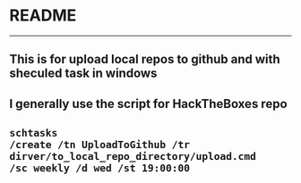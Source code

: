 # README
-------------------------------------------

## This is for upload local repos to github and with sheculed task in windows
## I generally use the script for HackTheBoxes repo
##  <code>schtasks /create /tn UploadToGithub /tr dirver/to_local_repo_directory/upload.cmd /sc weekly /d wed /st 19:00:00</code>
